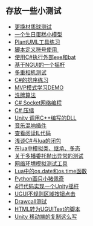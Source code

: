 ## 存放一些小测试   
* [更换材质球测试](https://github.com/XINCGer/Unity3DTraining/tree/master/SomeTest/ExchangeTest)   
* [一个生日蛋糕小模型](https://github.com/XINCGer/Unity3DTraining/tree/master/SomeTest/BirthdayCakeModel)  
* [PlantUML工具练习](./UML类图练习)   
* [ 脚本定义符号使用 ](https://github.com/XINCGer/Unity3DTraining/tree/master/SomeTest/Scripting%20Define%20Symbols)   
* [使用C#执行外部exe和bat](https://github.com/XINCGer/Unity3DTraining/tree/master/SomeTest/ProcessBat)
* [基于NGUI的一个摇杆](./NGUI-Joystick)  
* [多重相机测试](./MultiCameraTest)  
* [C#的排序练习](./SortDemo)  
* [MVP模式学习DEMO](./WinFormMVP)  
* [洗牌算法](./Fisher_Yates_Shuffle)  
* [C# Socket网络编程](./SocketDemo)  
* [C# 压缩](./GZipStreamDemo)  
* [Unity 调用C++编写的DLL](./DLLImport)  
* [音乐混响插件](./MusicDemo)  
* [查看阅读IL代码](./ILDemo)  
* [浅谈C#与lua的闭包](./Closure)  
* [在lua中模拟类、继承、多态](./Lua_Class)  
* [关于多播委托抛出异常的测试](./MultiDelegateException)  
* [网络环境模拟测试工具](./Network%20Emulator%20for%20Windows%20Toolkit32位和64位完整版.zip)  
* [Lua中的os.date和os.time函数](./os_time)  
* [Python画只小猪佩奇](./peiqi.py)  
* [4行代码实现一个Unity摇杆](https://www.cnblogs.com/questionmark/articles/7428443.html)  
* [UGUI不规则区域按钮点击](./IrregularButton)  
* [Drawcall测试](./DrawCallTest)  
* [HTML转为UGUIText的脚本](./HTML2Text.md)  
* [Unity 移动端的复制这么写](https://www.cnblogs.com/wuzhang/p/wuzhang20180826.html)  

